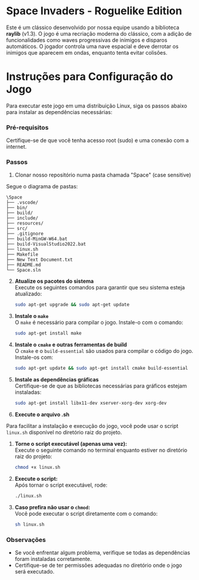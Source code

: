 # Space Invaders - Roguelike Edition



Este é um clássico desenvolvido por nossa equipe usando a biblioteca **raylib** (v1.3). O jogo é uma recriação moderna do clássico, com a adição de funcionalidades como waves progressivas de inimigos e disparos automáticos. O jogador controla uma nave espacial e deve derrotar os inimigos que aparecem em ondas, enquanto tenta evitar colisões.
# Instruções para Configuração do Jogo

Para executar este jogo em uma distribuição Linux, siga os passos abaixo para instalar as dependências necessárias:

### Pré-requisitos
Certifique-se de que você tenha acesso root (sudo) e uma conexão com a internet.

### Passos
1. Clonar nosso repositório numa pasta chamada "Space" (case sensitive)

Segue o diagrama de pastas:

```
\Space
├── .vscode/
├── bin/
├── build/
├── include/
├── resources/
├── src/
├── .gitignore
├── build-MinGW-W64.bat
├── build-VisualStudio2022.bat
├── linux.sh
├── Makefile
├── New Text Document.txt
├── README.md
└── Space.sln

```

2. **Atualize os pacotes do sistema**  
   Execute os seguintes comandos para garantir que seu sistema esteja atualizado:
   ```bash
   sudo apt-get upgrade && sudo apt-get update
   ```

3. **Instale o `make`**  
   O `make` é necessário para compilar o jogo. Instale-o com o comando:
   ```bash
   sudo apt-get install make
   ```

4. **Instale o `cmake` e outras ferramentas de build**  
   O `cmake` e o `build-essential` são usados para compilar o código do jogo. Instale-os com:
   ```bash
   sudo apt-get update && sudo apt-get install cmake build-essential
   ```

5. **Instale as dependências gráficas**  
   Certifique-se de que as bibliotecas necessárias para gráficos estejam instaladas:
   ```bash
   sudo apt-get install libx11-dev xserver-xorg-dev xorg-dev
   ```

6. **Execute o arquivo .sh**


Para facilitar a instalação e execução do jogo, você pode usar o script `linux.sh` disponível no diretório raiz do projeto.

1. **Torne o script executável (apenas uma vez):**  
   Execute o seguinte comando no terminal enquanto estiver no diretório raiz do projeto:
   ```bash
   chmod +x linux.sh
   ```

2. **Execute o script:**  
   Após tornar o script executável, rode:
   ```bash
   ./linux.sh
   ```

3. **Caso prefira não usar o `chmod`:**  
   Você pode executar o script diretamente com o comando:
   ```bash
   sh linux.sh
   ```

### Observações
- Se você enfrentar algum problema, verifique se todas as dependências foram instaladas corretamente.
- Certifique-se de ter permissões adequadas no diretório onde o jogo será executado.
